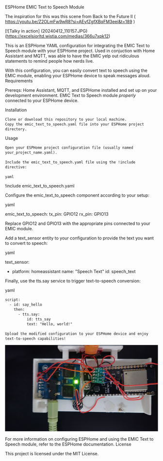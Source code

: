 ESPHome EMIC Text to Speech Module

The inspiration for this was this scene from Back to the Future II ( https://youtu.be/Z2OLmFw9wR8?si=AEyfZgfXBqFM3eei&t=189 )

[![Talky in action] (20240412_110157.JPG) (https://excelsiorltd.wistia.com/medias/366u7xpk12)

This is an ESPHome YAML configuration for integrating the EMIC Text to Speech module with your ESPHome project. Used in conjuction with Home Assistant and MQTT, was able to have the EMIC yelp out ridiculous statements to remind people how nerds live. 



With this configuration, you can easily convert text to speech using the EMIC module, enabling your ESPHome device to speak messages aloud.
Requirements

Prereqs:
    Home Assistant, MQTT, and ESPHome installed and set up on your development environment.
    EMIC Text to Speech module *properly* connected to your ESPHome device.

Installation

    Clone or download this repository to your local machine.
    Copy the emic_text_to_speech.yaml file into your ESPHome project directory.

Usage

    Open your ESPHome project configuration file (usually named your_project_name.yaml).

    Include the emic_text_to_speech.yaml file using the !include directive:

    yaml

!include emic_text_to_speech.yaml

Configure the emic_text_to_speech component according to your setup:

yaml

emic_text_to_speech:
  tx_pin: GPIO12
  rx_pin: GPIO13

Replace GPIO12 and GPIO13 with the appropriate pins connected to your EMIC module.

Add a text_sensor entity to your configuration to provide the text you want to convert to speech:

yaml

text_sensor:
  - platform: homeassistant
    name: "Speech Text"
    id: speech_text

Finally, use the tts.say service to trigger text-to-speech conversion:

yaml

    script:
      - id: say_hello
        then:
          - tts.say:
              id: tts_say
              text: "Hello, world!"

    Upload the modified configuration to your ESPHome device and enjoy text-to-speech capabilities!

![TALKY](20240412_110157.JPG)


For more information on configuring ESPHome and using the EMIC Text to Speech module, refer to the ESPHome documentation.
License

This project is licensed under the MIT License.